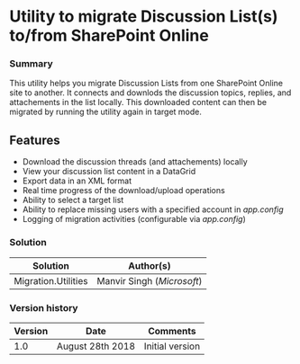 ﻿# Utility to migrate Discussion List(s) to/from SharePoint Online #

### Summary ###
This utility helps you migrate Discussion Lists from one SharePoint Online site to another. It connects and downlods the discussion topics, replies, and attachements in the list locally. This downloaded content can then be migrated by running the utility again in target mode.

## Features ##
* Download the discussion threads (and attachements) locally
* View your discussion list content in a DataGrid
* Export data in an XML format
* Real time progress of the download/upload operations
* Ability to select a target list
* Ability to replace missing users with a specified account in *app.config*
* Logging of migration activities (configurable via *app.config*)

### Solution ###
Solution | Author(s)
---------|----------
Migration.Utilities | Manvir Singh (*Microsoft*)

### Version history ###
Version  | Date | Comments
---------| -----| --------
1.0  | August 28th 2018 | Initial version